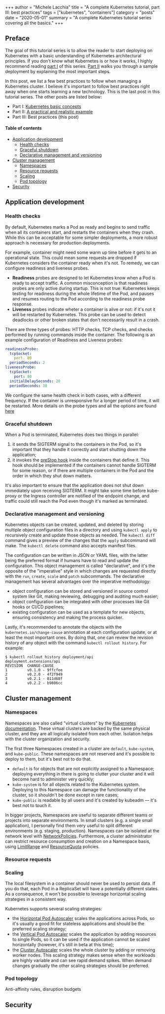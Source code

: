 +++
author = "Michele Lacchia"
title = "A complete Kubernetes tutorial, part III: best practices"
tags = ["kubernetes", "containers"]
category = "posts"
date = "2020-05-01"
summary = "A complete Kubernetes tutorial series covering all the basics."
+++

## Preface
The goal of this tutorial series is to allow the reader to start deploying on
Kubernetes with a basic understanding of Kubernetes architectural principles.
If you don't know what Kubernetes is or how it works, I highly recommend
reading [part I](/post/kubernetes-tutorial/) of this series. [Part
II](/post/kubernetes-tutorial-ii-deploying-an-app/) walks you through a sample
deployment by explaining the most important steps.

In this post, we list a few best practices to follow when managing a Kubernetes
cluster. I believe it's important to follow best practices right away when one
starts learning a new technology. This is the last post in this tutorial
series. The other posts are listed below:

* Part I: [Kubernetes basic concepts](/post/kubernetes-tutorial/)
* Part II: [A practical and realistic example](/post/kubernetes-tutorial-ii-deploying-an-app/)
* Part III: Best practices (this post)

#### Table of contents
* [Application development](#application-development)
    * [Health checks](#health-checks)
    * [Graceful shutdown](#graceful-shutdown)
    * [Declarative management and versioning](#declarative-management-and-versioning)
* [Cluster management](#cluster-management)
    * [Namespaces](#namespaces)
    * [Resource requests](#resource-requests)
    * [Scaling](#scaling)
    * [Pod topology](#pod-topology)
* [Security](#security)

## Application development
### Health checks
By default, Kubernetes marks a Pod as ready and begins to send traffic when all
its containers start, and restarts the containers when they crash. While this
can be acceptable for some simpler deployments, a more robust approach is
necessary for production deployments.

For example, container might need some warm up time before it gets to an
operational state. This could mean some requests are dropped if Kubernetes
considers the container ready when it's not. To remedy, we can configure
readiness and liveness probes.

* **Readiness** probes are designed to let Kubernetes know when a Pod is ready
  to accept traffic. A common misconception is that readiness probes are only
  active during startup. This is not true: Kubernetes keeps testing for
  readiness during the whole lifetime of the Pod, and pauses and resumes
  routing to the Pod according to the readiness probe response.
* **Liveness** probes indicate wheter a container is alive or not: if it's not
  it will be restarted by Kubernetes. This probe can be used to detect
  deadlocks or other broken states that don't necessarily result in a crash.

There are three types of probes: HTTP checks, TCP checks, and checks performed
by running commands inside the container. The following is an example
configuration of Readiness and Liveness probes:

```yaml
readinessProbe:
  tcpSocket:
    port. 80
  periodSeconds: 2
livenessProbe:
  tcpSocket:
    port: 80
  initialDelaySeconds: 20
  periodSeconds: 30
```

We configure the same health check in both cases, with a different frequency.
If the container is unresponsive for a longer period of time, it will be
restarted. More details on the probe types and all the options are found
[here](https://kubernetes.io/docs/tasks/configure-pod-container/configure-liveness-readiness-startup-probes/)

### Graceful shutdown
When a Pod is terminated, Kubernetes does two things in parallel:

1. it sends the SIGTERM signal to the containers in the Pod, so it's important
   that they handle it correctly and start shutting down the application;
2. it invokes the [preStop
   hook](https://kubernetes.io/docs/concepts/containers/container-lifecycle-hooks/#hook-details)
   inside the containers that define it. This hook should be implemented if the
   containers cannot handle SIGTERM for some reason, or if there are multiple
   containers in the Pod and the order in which they shut down matters.

It's also important to ensure that the application does not shut down
immediately upon receiving SIGTERM. It might take some time before kube-proxy
or the Ingress controller are notified of the endpoint change, and traffic
could still reach the Pod even though it's marked as terminated.

### Declarative management and versioning
Kubernetes objects can be created, updated, and deleted by storing multiple
object configuration files in a directory and using `kubectl apply` to
recursively create and update those objects as needed. The `kubectl diff`
command gives a preview of the changes that the `apply` subcommand will make.
The `kubectl delete` command also accepts manifest files.

The configuration can be written in JSON or YAML files, with the latter being
the preferred format if humans have to read and update the configuration. This
object management is called "declarative", and it's the opposite of the
"imperative" style in which changes are requested directly with the `run`,
`create`, `scale` and `patch` subcommands. The declarative management has
several advantages over the imperative methodology:

* object configuration can be stored and versioned in source control system
  like Git, making reviewing, debugging and auditing much easier;
* object configuration can be integrated with other processes like Git hooks or
  CI/CD pipelines;
* existing configuration can be used as a template for new objects, ensuring
  consistency and making the process quicker.

Lastly, it's recommended to annotate the objects with the
`kubernetes.io/change-cause` annotation at each configuration update, or at
least the most important ones. By doing that, one can review the revision
history of any object with the command `kubectl rollout history`. For example:

```shell
$ kubectl rollout history deployment/api
deployment.extensions/api
REVISION  CHANGE-CAUSE
1         v0.1.0 - 9ffcfee
2         v0.2.0 - 4f2f949
3         v0.2.1 - 011d68f
4         v0.2.2 - b9806cc
```

## Cluster management
### Namespaces
Namespaces are also called "virtual clusters" by the [Kubernetes
documentation](https://kubernetes.io/docs/concepts/overview/working-with-objects/namespaces/).
These virtual clusters are backed by the same physical cluster, and they are
all logically isolated from each other. Isolation helps with the cluster
organization and security.

The first three Namespaces created in a cluster are `default`,
`kube-system`, and `kube-public`. These namespaces are not reserved and it's
possible to deploy to them, but it's best not to do that.

* `default` is for objects that are not explicitly assigned to a Namespace;
  deploying everything in there is going to clutter your cluster and it will
  become hard to administer very quickly;
* `kube-system` is for all objects related to the Kubernetes system. Deploying
  to this Namespace can damage the functionality of the cluster, so it
  shouldn't be done except in rare cases;
* `kube-public` is readable by all users and it's created by kubeadm &mdash;
  it's best not to touch it.

In bigger projects, Namespaces are useful to separate different teams or
projects into separate environments. In small clusters (e.g. a single
small application), I personally find them very useful to split different
environments (e.g. staging, production). Namespaces can be isolated at the
network level with
[NetworkPolicies](https://github.com/ahmetb/kubernetes-network-policy-recipes).
Furthermore, a cluster administrator can restrict resource consumption and
creation on a Namespace basis, using
[LimitRange](https://kubernetes.io/docs/concepts/policy/limit-range/) and
[ResourceQuota](https://kubernetes.io/docs/concepts/policy/resource-quotas/)
policies.

### Resource requests

### Scaling
The local filesystem in a container should never be used to persist data. If
you do that, each Pod in a ReplicaSet will have a potentially different states.
As a consequence, it won't be possible to leverage horizontal scaling
strategies in a consistent way.

Kubernetes supports several scaling strategies:

* the [Horizontal Pod
  Autoscaler](https://kubernetes.io/docs/tasks/run-application/horizontal-pod-autoscale/)
  scales the applications across Pods, so it's usually a good fit for stateless
  applications and should be the preferred scaling strategy;
* the [Vertical Pod
  Autoscaler](https://github.com/kubernetes/autoscaler/tree/master/vertical-pod-autoscaler)
  scales the application by adding resources to single Pods, so it can be used
  if the application cannot be scaled horizontally (however, it's still in beta
  at this time);
* the [Cluster
  Autoscaler](https://github.com/kubernetes/autoscaler/tree/master/cluster-autoscaler)
  scales the whole cluster by adding or removing worker nodes. This scaling
  strategy makes sense when the workloads are highly variable and can see rapid
  demand spikes. When demand changes gradually the other scaling strategies
  should be preferred.

### Pod topology
Anti-affinity rules, disruption budgets

## Security

